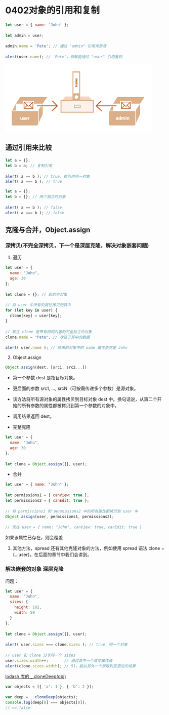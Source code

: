 # 0402对象的引用和复制

```javascript
let user = { name: 'John' };

let admin = user;

admin.name = 'Pete'; // 通过 "admin" 引用来修改

alert(user.name); // 'Pete'，修改能通过 "user" 引用看到
```
![](_attachments/old/2022-08-01-23-41-29.png)

## 通过引用来比较

```javascript
let a = {};
let b = a; // 复制引用

alert( a == b ); // true，都引用同一对象
alert( a === b ); // true
```

```javascript
let a = {};
let b = {}; // 两个独立的对象

alert( a == b ); // false
alert( a === b ); // false
```

## 克隆与合并，Object.assign

### 深拷贝(不完全深拷贝，下一个是深层克隆，解决对象嵌套问题)

1. 遍历
```javascript
let user = {
  name: "John",
  age: 30
};

let clone = {}; // 新的空对象

// 将 user 中所有的属性拷贝到其中
for (let key in user) {
  clone[key] = user[key];
}

// 现在 clone 是带有相同内容的完全独立的对象
clone.name = "Pete"; // 改变了其中的数据

alert( user.name ); // 原来的对象中的 name 属性依然是 John
```

2. Object.assign
```javascript
Object.assign(dest, [src1, src2...])
```

* 第一个参数 dest 是指目标对象。
* 更后面的参数 src1, ..., srcN（可按需传递多个参数）是源对象。
* 该方法将所有源对象的属性拷贝到目标对象 dest 中。换句话说，从第二个开始的所有参数的属性都被拷贝到第一个参数的对象中。
* 调用结果返回 dest。

* 完整克隆
```javascript
let user = {
  name: "John",
  age: 30
};

let clone = Object.assign({}, user);
```

* 合并
```javascript
let user = { name: "John" };

let permissions1 = { canView: true };
let permissions2 = { canEdit: true };

// 将 permissions1 和 permissions2 中的所有属性都拷贝到 user 中
Object.assign(user, permissions1, permissions2);

// 现在 user = { name: "John", canView: true, canEdit: true }
```

如果该属性已存在，则会覆盖

3. 其他方法，spread
还有其他克隆对象的方法，例如使用 spread 语法 clone = {...user}，在后面的章节中我们会讲到。

### 解决嵌套的对象 深层克隆
问题：
```javascript
let user = {
  name: "John",
  sizes: {
    height: 182,
    width: 50
  }
};

let clone = Object.assign({}, user);

alert( user.sizes === clone.sizes ); // true，同一个对象

// user 和 clone 分享同一个 sizes
user.sizes.width++;       // 通过其中一个改变属性值
alert(clone.sizes.width); // 51，能从另外一个获取到变更后的结果
```

[lodash 库的 _.cloneDeep(obj)](https://lodash.com/docs#cloneDeep)
```javascript
var objects = [{ 'a': 1 }, { 'b': 2 }];
 
var deep = _.cloneDeep(objects);
console.log(deep[0] === objects[0]);
// => false
```
